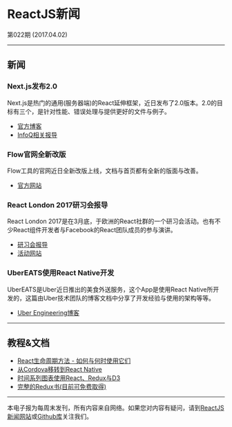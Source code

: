 # ReactJS新闻 

第022期 (2017.04.02)

***

## 新闻

### Next.js发布2.0

Next.js是热门的通用(服务器端)的React延伸框架，近日发布了2.0版本。2.0的目标有三个，是针对性能、错误处理与提供更好的文件与例子。

- [官方博客](https://zeit.co/blog/next2)
- [InfoQ相关报导](https://www.infoq.com/news/2017/03/next-js-2-released)

### Flow官网全新改版

Flow工具的官网近日全新改版上线，文档与首页都有全新的版面与改善。

- [官方网站](https://flow.org/en/docs/getting-started/)

### React London 2017研习会报导

React London 2017是在3月底，于欧洲的React社群的一个研习会活动。也有不少React组件开发者与Facebook的React团队成员的参与演讲。

- [研习会报导](https://www.magnolia-cms.com/blogs/christopher-zimmermann/detail~&react-london-2017-conference-report~.html)
- [活动网站](https://react.london/)

### UberEATS使用React Native开发

UberEATS是Uber近日推出的美食外送服务，这个App是使用React Native所开发的，这篇由Uber技术团队的博客文档中分享了开发经验与使用的架构等等。

- [Uber Engineering博客](https://eng.uber.com/ubereats-react-native/)

***

## 教程&文档

- [React生命周期方法 - 如何与何时使用它们](https://engineering.musefind.com/react-lifecycle-methods-how-and-when-to-use-them-2111a1b692b1)
- [从Cordova移转到React Native](https://objectpartners.com/2017/03/13/migrating-from-cordova-to-react-native-2/)
- [时间系列图表使用React、Redux与D3](https://blog.serverdensity.com/time-series-charts-react-redux-d3/)
- [完整的Redux书(目前可免费取得)](https://leanpub.com/redux-book)

***

本电子报为每周末发刊，所有内容来自网络。如果您对内容有疑问，请到[ReactJS新闻网站][1]或[Github库][2]关注我们。

[1]: https://www.reactjs-tw.top/
[2]: https://github.com/eyesofkids/reactjs-news-weekly

